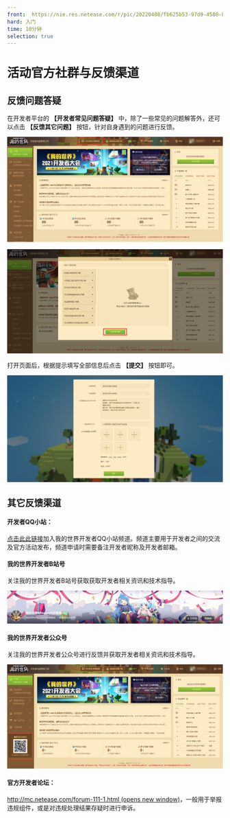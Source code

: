 ```yaml
---
front: 	https://nie.res.netease.com/r/pic/20220408/fb625b53-97d9-4580-82e4-7ce01e88bda8.png
hard: 入门
time: 10分钟
selection: true
---
```


# 活动官方社群与反馈渠道

## 反馈问题答疑

在开发者平台的 **【开发者常见问题答疑】** 中，除了一些常见的问题解答外，还可以点击 **【反馈其它问题】** 按钮，针对自身遇到的问题进行反馈。

![72](./images/9_1.png)

![73](./images/9_2.png)

打开页面后，根据提示填写全部信息后点击 **【提交】** 按钮即可。

![74](./images/9_3.png)



## 其它反馈渠道

#### 开发者QQ小站：

[点击此此链接](https://qun.qq.com/qqweb/qunpro/share?_wv=3&_wwv=128&inviteCode=1VX5Hn&from=181074&biz=ka&shareSource=5#/pc)加入我的世界开发者QQ小站频道。频道主要用于开发者之间的交流及官⽅活动发布，频道申请时需要备注开发者昵称及开发者邮箱。



#### 我的世界开发者B站号

关注我的世界开发者B站号获取获取开发者相关资讯和技术指导。

![image-20211122153053099](./images/9_5.png)



#### 我的世界开发者公众号

关注我的世界开发者公众号进行反馈并获取开发者相关资讯和技术指导。

![15](./images/9_4.png)



#### 官方开发者论坛：

[http://mc.netease.com/forum-111-1.html (opens new window)](http://mc.netease.com/forum-111-1.html)，⼀般⽤于举报违规组件，或是对违规处理结果存疑时进⾏申诉。



